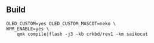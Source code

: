 ## Build

    OLED_CUSTOM=yes OLED_CUSTOM_MASCOT=neko \
    WPM_ENABLE=yes \
        qmk compile|flash -j3 -kb crkbd/rev1 -km saikocat
